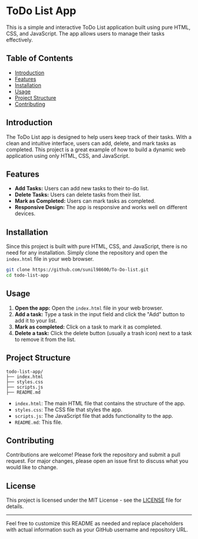 # ToDo List App

This is a simple and interactive ToDo List application built using pure HTML, CSS, and JavaScript. The app allows users to manage their tasks effectively.

## Table of Contents

- [Introduction](#introduction)
- [Features](#features)
- [Installation](#installation)
- [Usage](#usage)
- [Project Structure](#project-structure)
- [Contributing](#contributing)

## Introduction

The ToDo List app is designed to help users keep track of their tasks. With a clean and intuitive interface, users can add, delete, and mark tasks as completed. This project is a great example of how to build a dynamic web application using only HTML, CSS, and JavaScript.

## Features

- **Add Tasks:** Users can add new tasks to their to-do list.
- **Delete Tasks:** Users can delete tasks from their list.
- **Mark as Completed:** Users can mark tasks as completed.
- **Responsive Design:** The app is responsive and works well on different devices.

## Installation

Since this project is built with pure HTML, CSS, and JavaScript, there is no need for any installation. Simply clone the repository and open the `index.html` file in your web browser.

```bash
git clone https://github.com/sunil98600/To-Do-list.git
cd todo-list-app
```

## Usage

1. **Open the app:** Open the `index.html` file in your web browser.
2. **Add a task:** Type a task in the input field and click the "Add" button to add it to your list.
3. **Mark as completed:** Click on a task to mark it as completed.
4. **Delete a task:** Click the delete button (usually a trash icon) next to a task to remove it from the list.

## Project Structure

```
todo-list-app/
├── index.html
├── styles.css
├── scripts.js
├── README.md
```

- `index.html`: The main HTML file that contains the structure of the app.
- `styles.css`: The CSS file that styles the app.
- `scripts.js`: The JavaScript file that adds functionality to the app.
- `README.md`: This file.

## Contributing

Contributions are welcome! Please fork the repository and submit a pull request. For major changes, please open an issue first to discuss what you would like to change.

## License

This project is licensed under the MIT License - see the [LICENSE](LICENSE) file for details.

---

Feel free to customize this README as needed and replace placeholders with actual information such as your GitHub username and repository URL.
